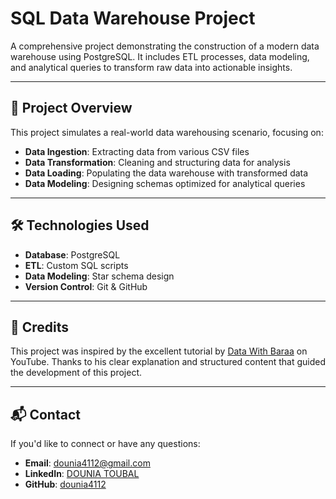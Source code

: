 # SQL Data Warehouse Project

A comprehensive project demonstrating the construction of a modern data warehouse using PostgreSQL. It includes ETL processes, data modeling, and analytical queries to transform raw data into actionable insights.

---

## 📌 Project Overview

This project simulates a real-world data warehousing scenario, focusing on:

- **Data Ingestion**: Extracting data from various CSV files
- **Data Transformation**: Cleaning and structuring data for analysis
- **Data Loading**: Populating the data warehouse with transformed data
- **Data Modeling**: Designing schemas optimized for analytical queries

---


## 🛠️ Technologies Used

- **Database**: PostgreSQL
- **ETL**: Custom SQL scripts
- **Data Modeling**: Star schema design
- **Version Control**: Git & GitHub

---

## 🙏 Credits
This project was inspired by the excellent tutorial by [Data With Baraa](https://www.youtube.com/results?search_query=data+with+baraa) on YouTube.
Thanks to his clear explanation and structured content that guided the development of this project.

---

## 📬 Contact

If you'd like to connect or have any questions:

- **Email**: [dounia4112@gmail.com](mailto:dounia4112@gmail.com)
- **LinkedIn**: [DOUNIA TOUBAL](https://www.linkedin.com/in/douniatoubal)
- **GitHub**: [dounia4112](https://github.com/dounia4112)
